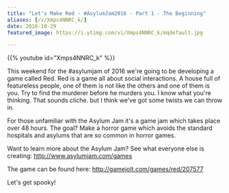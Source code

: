 ```yaml
---
title: "Let's Make Red - #AsylumJam2016 - Part 1 - The Beginning"
aliases: [/v/Xmps4NNRC_k/]
date: 2016-10-29
featured_image: https://i.ytimg.com/vi/Xmps4NNRC_k/mqdefault.jpg

---
```


{{% youtube id="Xmps4NNRC_k" %}}

This weekend for the #asylumjam of 2016 we're going to be developing a game called Red. Red is a game all about social interactions. A house full of featureless people, one of them is not like the others and one of them is you. Try to find the murderer before he murders you. I know what you're thinking. That sounds cliche. but I think we've got some twists we can throw in.

For those unfamiliar with the Asylum Jam it's a game jam which takes place over 48 hours. The goal? Make a horror game which avoids the standard hospitals and asylums that are so common in horror games.

Want to learn more about the Asylum Jam? See what everyone else is creating: http://www.asylumjam.com/games

The game can be found here: http://gamejolt.com/games/red/207577

Let's get spooky!